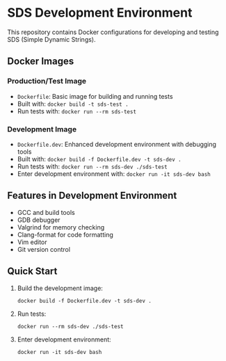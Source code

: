 # SDS Development Environment

This repository contains Docker configurations for developing and testing SDS (Simple Dynamic Strings).

## Docker Images

### Production/Test Image
- `Dockerfile`: Basic image for building and running tests
- Built with: `docker build -t sds-test .`
- Run tests with: `docker run --rm sds-test`

### Development Image
- `Dockerfile.dev`: Enhanced development environment with debugging tools
- Built with: `docker build -f Dockerfile.dev -t sds-dev .`
- Run tests with: `docker run --rm sds-dev ./sds-test`
- Enter development environment with: `docker run -it sds-dev bash`

## Features in Development Environment

- GCC and build tools
- GDB debugger
- Valgrind for memory checking
- Clang-format for code formatting
- Vim editor
- Git version control

## Quick Start

1. Build the development image:
   ```
   docker build -f Dockerfile.dev -t sds-dev .
   ```

2. Run tests:
   ```
   docker run --rm sds-dev ./sds-test
   ```

3. Enter development environment:
   ```
   docker run -it sds-dev bash
   ```